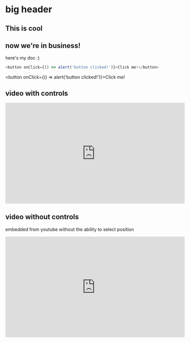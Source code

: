 # big header
## This is cool
## now we're in business!
here's my doc :)

```js
<button onClick={() => alert('button clicked!')}>Click me!</button>
```
<button onClick={() => alert('button clicked!')}>Click me!</button>

## video with controls

<iframe width="560" height="315" src="https://www.youtube.com/embed/_ckNyL_Nr1A" title="YouTube video player" frameborder="0" allow="accelerometer; autoplay; clipboard-write; encrypted-media; gyroscope; picture-in-picture" allowfullscreen></iframe>


## video without controls

embedded from youtube without the ability to select position

<iframe width="560" height="315" src="https://www.youtube.com/embed/_ckNyL_Nr1A?controls=0" title="YouTube video player" frameborder="0" allow="accelerometer; autoplay; clipboard-write; encrypted-media; gyroscope; picture-in-picture" allowfullscreen></iframe>